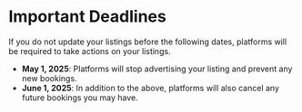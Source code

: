 # Important Deadlines

If you do not update your listings before the following dates, platforms will be required to take actions on your listings.
  * **May 1, 2025**: Platforms will stop advertising your listing and prevent any new bookings.
  * **June 1, 2025**: In addition to the above, platforms will also cancel any future bookings you may have.